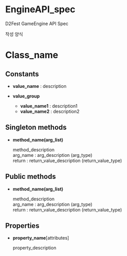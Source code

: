 EngineAPI_spec
==============

D2Fest GameEngine API Spec



작성 양식

Class_name
====

Constants
----
* __value_name__ : description

* __value_group__
  * __value_name1__ : description1
  * __value_name2__ : description2
  
Singleton methods
----
* __method_name(arg_list)__

  method_description<br>
  arg_name : arg_description (arg_type)<br>
  return : return_value_description (return_value_type)

Public methods
----
* __method_name(arg_list)__

  method_description<br>
  arg_name : arg_description (arg_type)<br>
  return : return_value_description (return_value_type)


Properties
----
* __property_name__[attributes]
  
  property_description

